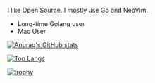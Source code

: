 I like Open Source. I mostly use Go and NeoVim.

- Long-time Golang user
- Mac User  

[![Anurag's GitHub stats](https://github-readme-stats.vercel.app/api?username=iyoshiha)](https://github.com/anuraghazra/github-readme-stats)  

[![Top Langs](https://github-readme-stats.vercel.app/api/top-langs/?username=iyoshiha&layout=compact&theme=onedark&count_private=true)](https://github.com/anuraghazra/github-readme-stats)

[![trophy](https://github-profile-trophy.vercel.app/?username=iyoshiha&theme=onedark&column=7)](https://github.com/ryo-ma/github-profile-trophy)
